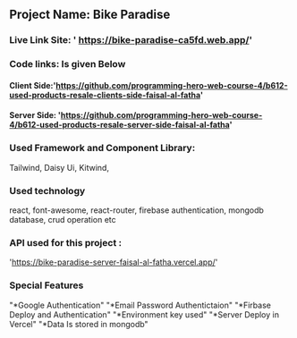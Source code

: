 ## Project Name: Bike Paradise

### Live Link Site: ' https://bike-paradise-ca5fd.web.app/'

### Code links: Is given Below

#### Client Side:'https://github.com/programming-hero-web-course-4/b612-used-products-resale-clients-side-faisal-al-fatha'

#### Server Side: 'https://github.com/programming-hero-web-course-4/b612-used-products-resale-server-side-faisal-al-fatha'

### Used Framework and Component Library:

Tailwind, Daisy Ui, Kitwind,

### Used technology

react, font-awesome, react-router, firebase authentication, mongodb database, crud operation etc

### API used for this project :

'https://bike-paradise-server-faisal-al-fatha.vercel.app/'

### Special Features

"\*Google Authentication"
"\*Email Password Authentictaion"
"\*Firbase Deploy and Authentication"
"\*Environment key used"
"\*Server Deploy in Vercel"
"\*Data Is stored in mongodb"
